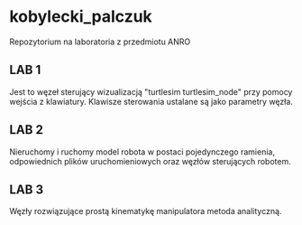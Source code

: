 # kobylecki_palczuk
Repozytorium na laboratoria z przedmiotu ANRO
## LAB 1
Jest to węzeł sterujący wizualizacją "turtlesim turtlesim_node" przy pomocy wejścia z klawiatury. Klawisze sterowania ustalane są jako parametry węzła.
## LAB 2
Nieruchomy i ruchomy model robota w postaci pojedynczego ramienia, odpowiednich plików uruchomieniowych oraz węzłów sterujących robotem.
## LAB 3
Węzły rozwiązujące prostą kinematykę manipulatora metoda analityczną. 